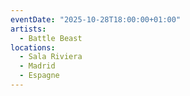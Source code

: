 ```yaml
---
eventDate: "2025-10-28T18:00:00+01:00"
artists:
  - Battle Beast
locations:
  - Sala Riviera
  - Madrid
  - Espagne
---
```

